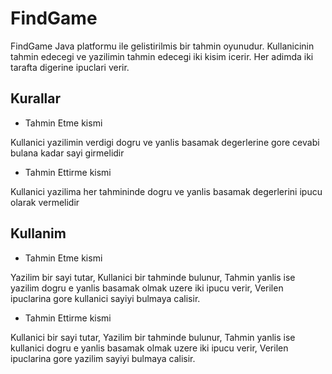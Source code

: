 # FindGame

FindGame Java platformu ile gelistirilmis bir tahmin oyunudur. Kullanicinin tahmin edecegi ve yazilimin tahmin edecegi iki kisim icerir. Her
adimda iki tarafta digerine ipuclari verir.


## Kurallar 

- Tahmin Etme kismi

Kullanici yazilimin verdigi dogru ve yanlis basamak degerlerine gore cevabi bulana kadar sayi girmelidir

- Tahmin Ettirme kismi

Kullanici yazilima her tahmininde dogru ve yanlis basamak degerlerini ipucu olarak vermelidir


## Kullanim

- Tahmin Etme kismi

Yazilim bir sayi tutar,
Kullanici bir tahminde bulunur,
Tahmin yanlis ise yazilim dogru e yanlis basamak olmak uzere iki ipucu verir,
Verilen ipuclarina gore kullanici sayiyi bulmaya calisir.

- Tahmin Ettirme kismi

Kullanici bir sayi tutar,
Yazilim bir tahminde bulunur,
Tahmin yanlis ise kullanici dogru e yanlis basamak olmak uzere iki ipucu verir,
Verilen ipuclarina gore yazilim sayiyi bulmaya calisir.
    
